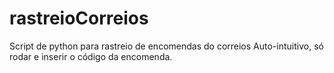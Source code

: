 # rastreioCorreios
Script de python para rastreio de encomendas do correios
Auto-intuitivo, só rodar e inserir o código da encomenda.
